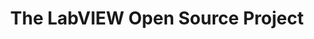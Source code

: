 ---
title: "The LabVIEW Open Source Project"
externalUrl: https://github.com/LabVIEW-Open-Source
summary: "A wide collection of well maintained LabVIEW community open-source libraries."
showSummary: true
showAuthor: false
showEdit: false
showWordCount: false
showHeadingAnchors: false
sharingLinks: false
showZenMode: false
showPagination: false
showRelatedContent: false
categories:
 - "Get Code"
tags:
 - "Open-source"
 - "Code"
 - "Online"
---